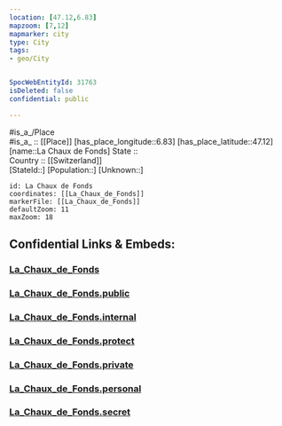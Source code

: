 ```yaml
---
location: [47.12,6.83] 
mapzoom: [7,12] 
mapmarker: city 
type: City
tags:
- geo/City


SpocWebEntityId: 31763
isDeleted: false
confidential: public

---
```

#is_a_/Place  
#is_a_ :: [[Place]] 
[has_place_longitude::6.83] 
[has_place_latitude::47.12] 
[name::La Chaux de Fonds] 
State ::  
Country :: [[Switzerland]]  
[StateId::] 
[Population::] 
[Unknown::] 


```leaflet
id: La Chaux de Fonds
coordinates: [[La_Chaux_de_Fonds]] 
markerFile: [[La_Chaux_de_Fonds]] 
defaultZoom: 11 
maxZoom: 18
```


## Confidential Links & Embeds: 

### [La_Chaux_de_Fonds](/_Standards/Earth/Continent/Europe/Europe~Central/Switzerland/Switzerland~Cantons/Neuchâtel/City/La_Chaux_de_Fonds.md) 

### [La_Chaux_de_Fonds.public](/_public/Earth/Continent/Europe/Europe~Central/Switzerland/Switzerland~Cantons/Neuchâtel/City/La_Chaux_de_Fonds.public.md) 

### [La_Chaux_de_Fonds.internal](/_internal/Earth/Continent/Europe/Europe~Central/Switzerland/Switzerland~Cantons/Neuchâtel/City/La_Chaux_de_Fonds.internal.md) 

### [La_Chaux_de_Fonds.protect](/_protect/Earth/Continent/Europe/Europe~Central/Switzerland/Switzerland~Cantons/Neuchâtel/City/La_Chaux_de_Fonds.protect.md) 

### [La_Chaux_de_Fonds.private](/_private/Earth/Continent/Europe/Europe~Central/Switzerland/Switzerland~Cantons/Neuchâtel/City/La_Chaux_de_Fonds.private.md) 

### [La_Chaux_de_Fonds.personal](/_personal/Earth/Continent/Europe/Europe~Central/Switzerland/Switzerland~Cantons/Neuchâtel/City/La_Chaux_de_Fonds.personal.md) 

### [La_Chaux_de_Fonds.secret](/_secret/Earth/Continent/Europe/Europe~Central/Switzerland/Switzerland~Cantons/Neuchâtel/City/La_Chaux_de_Fonds.secret.md)

